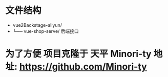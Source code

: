 # 文件结构
- vue2Backstage-aliyun/
- └── vue-shop-serve/ 后端接口 
# 为了方便 项目克隆于  天平 Minori-ty  地址: https://github.com/Minori-ty 


